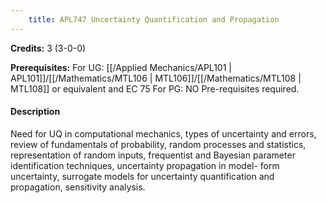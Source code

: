 ```yaml
---
    title: APL747 Uncertainty Quantification and Propagation
---
```

**Credits:** 3 (3-0-0)



**Prerequisites:** For UG: [[/Applied Mechanics/APL101 | APL101]]/[[/Mathematics/MTL106 | MTL106]]/[[/Mathematics/MTL108 | MTL108]] or equivalent and EC 75 For PG: NO Pre-requisites required.

#### Description 
Need for UQ in computational mechanics, types of uncertainty and errors, review of fundamentals of probability, random processes and statistics, representation of random inputs, frequentist and Bayesian parameter identification techniques, uncertainty propagation in model- form uncertainty, surrogate models for uncertainty quantification and propagation, sensitivity analysis.